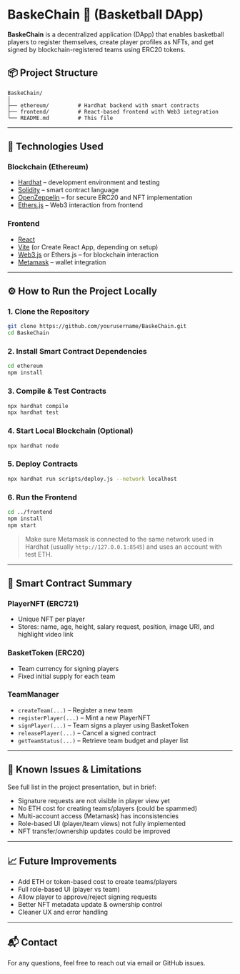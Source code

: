 # BaskeChain 🏀 (Basketball DApp)

**BaskeChain** is a decentralized application (DApp) that enables basketball players to register themselves, create player profiles as NFTs, and get signed by blockchain-registered teams using ERC20 tokens.

## 📦 Project Structure

```
BaskeChain/
│
├── ethereum/         # Hardhat backend with smart contracts
├── frontend/         # React-based frontend with Web3 integration
└── README.md         # This file
```

---

## 🔧 Technologies Used

### Blockchain (Ethereum)
- [Hardhat](https://hardhat.org/) – development environment and testing
- [Solidity](https://soliditylang.org/) – smart contract language
- [OpenZeppelin](https://docs.openzeppelin.com/contracts/) – for secure ERC20 and NFT implementation
- [Ethers.js](https://docs.ethers.org/) – Web3 interaction from frontend

### Frontend
- [React](https://react.dev/)
- [Vite](https://vitejs.dev/) (or Create React App, depending on setup)
- [Web3.js](https://web3js.readthedocs.io/) or Ethers.js – for blockchain interaction
- [Metamask](https://metamask.io/) – wallet integration

---

## ⚙️ How to Run the Project Locally

### 1. Clone the Repository
```bash
git clone https://github.com/yourusername/BaskeChain.git
cd BaskeChain
```

### 2. Install Smart Contract Dependencies
```bash
cd ethereum
npm install
```

### 3. Compile & Test Contracts
```bash
npx hardhat compile
npx hardhat test
```

### 4. Start Local Blockchain (Optional)
```bash
npx hardhat node
```

### 5. Deploy Contracts
```bash
npx hardhat run scripts/deploy.js --network localhost
```

### 6. Run the Frontend
```bash
cd ../frontend
npm install
npm start
```

> Make sure Metamask is connected to the same network used in Hardhat (usually `http://127.0.0.1:8545`) and uses an account with test ETH.

---

## 📄 Smart Contract Summary

### PlayerNFT (ERC721)
- Unique NFT per player
- Stores: name, age, height, salary request, position, image URI, and highlight video link

### BasketToken (ERC20)
- Team currency for signing players
- Fixed initial supply for each team

### TeamManager
- `createTeam(...)` – Register a new team
- `registerPlayer(...)` – Mint a new PlayerNFT
- `signPlayer(...)` – Team signs a player using BasketToken
- `releasePlayer(...)` – Cancel a signed contract
- `getTeamStatus(...)` – Retrieve team budget and player list

---

## 🐞 Known Issues & Limitations

See full list in the project presentation, but in brief:
- Signature requests are not visible in player view yet
- No ETH cost for creating teams/players (could be spammed)
- Multi-account access (Metamask) has inconsistencies
- Role-based UI (player/team views) not fully implemented
- NFT transfer/ownership updates could be improved

---

## 📈 Future Improvements

- Add ETH or token-based cost to create teams/players
- Full role-based UI (player vs team)
- Allow player to approve/reject signing requests
- Better NFT metadata update & ownership control
- Cleaner UX and error handling

---

## 📬 Contact

For any questions, feel free to reach out via email or GitHub issues.
